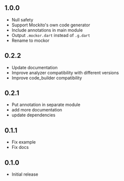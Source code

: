 ## 1.0.0

* Null safety
* Support Mockito's own code generator
* Include annotations in main module
* Output `.mockor.dart` instead of `.g.dart`
* Rename to mockor

## 0.2.2

* Update documentation
* Improve analyzer compatibility with different versions
* Improve code_builder compatibility

## 0.2.1

* Put annotation in separate module
* add more documentation
* update dependencies

## 0.1.1

* Fix example
* Fix docs

## 0.1.0

* Initial release
